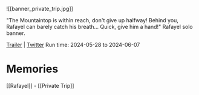 ![[banner_private_trip.jpg]]

"The Mountaintop is within reach, don't give up halfway! Behind you, Rafayel can barely catch his breath... Quick, give him a hand!"
Rafayel solo banner.

[Trailer]() | [Twitter](https://x.com/Love_Deepspace/status/1794960828065874336)
Run time: 2024-05-28 to 2024-06-07

# Memories
[[Rafayel]] - [[Private Trip]]